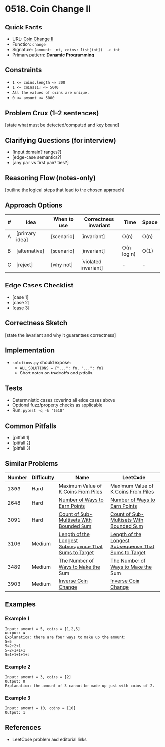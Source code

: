 # 0518. Coin Change II

## Quick Facts

- URL: [Coin Change II](https://leetcode.com/problems/coin-change-ii/)
- Function: `change`
- Signature: `(amount: int, coins: list[int])  -> int`
- Primary pattern: **Dynamic Programming**

## Constraints

- `1 <= coins.length <= 300`
- `1 <= coins[i] <= 5000`
- `All the values of coins are unique.`
- `0 <= amount <= 5000`

## Problem Crux (1–2 sentences)

[state what must be detected/computed and key bound]

## Clarifying Questions (for interview)

- [input domain? ranges?]
- [edge-case semantics?]
- [any pair vs first pair? ties?]

## Reasoning Flow (notes-only)

[outline the logical steps that lead to the chosen approach]

## Approach Options

| # | Idea | When to use | Correctness invariant | Time | Space |
|---|------|-------------|-----------------------|------|-------|
| A | [primary idea] | [scenario] | [invariant] | O(n) | O(n) |
| B | [alternative] | [scenario] | [invariant] | O(n log n) | O(1) |
| C | [reject] | [why not] | [violated invariant] | - | - |

## Edge Cases Checklist

- [case 1]
- [case 2]
- [case 3]

## Correctness Sketch

[state the invariant and why it guarantees correctness]

## Implementation

- `solutions.py` should expose:
  - `ALL_SOLUTIONS = {"...": fn, "...": fn}`
  - Short notes on tradeoffs and pitfalls.

## Tests

- Deterministic cases covering all edge cases above
- Optional fuzz/property checks as applicable
- Run: `pytest -q -k "0518"`

## Common Pitfalls

- [pitfall 1]
- [pitfall 2]
- [pitfall 3]

## Similar Problems

| Number | Difficulty | Name | LeetCode |
|---|---|---|---|
| 1393 | Hard | [Maximum Value of K Coins From Piles](../1393-maximum-value-of-k-coins-from-piles/readme.md) | [Maximum Value of K Coins From Piles](https://leetcode.com/problems/maximum-value-of-k-coins-from-piles/) |
| 2648 | Hard | [Number of Ways to Earn Points](../2648-number-of-ways-to-earn-points/readme.md) | [Number of Ways to Earn Points](https://leetcode.com/problems/number-of-ways-to-earn-points/) |
| 3091 | Hard | [Count of Sub-Multisets With Bounded Sum](../3091-count-of-sub-multisets-with-bounded-sum/readme.md) | [Count of Sub-Multisets With Bounded Sum](https://leetcode.com/problems/count-of-sub-multisets-with-bounded-sum/) |
| 3106 | Medium | [Length of the Longest Subsequence That Sums to Target](../3106-length-of-the-longest-subsequence-that-sums-to-target/readme.md) | [Length of the Longest Subsequence That Sums to Target](https://leetcode.com/problems/length-of-the-longest-subsequence-that-sums-to-target/) |
| 3489 | Medium | [The Number of Ways to Make the Sum](../3489-the-number-of-ways-to-make-the-sum/readme.md) | [The Number of Ways to Make the Sum](https://leetcode.com/problems/the-number-of-ways-to-make-the-sum/) |
| 3903 | Medium | [Inverse Coin Change](../3903-inverse-coin-change/readme.md) | [Inverse Coin Change](https://leetcode.com/problems/inverse-coin-change/) |

## Examples

### Example 1

```text
Input: amount = 5, coins = [1,2,5]
Output: 4
Explanation: there are four ways to make up the amount:
5=5
5=2+2+1
5=2+1+1+1
5=1+1+1+1+1
```

### Example 2

```text
Input: amount = 3, coins = [2]
Output: 0
Explanation: the amount of 3 cannot be made up just with coins of 2.
```

### Example 3

```text
Input: amount = 10, coins = [10]
Output: 1
```

## References

- LeetCode problem and editorial links
